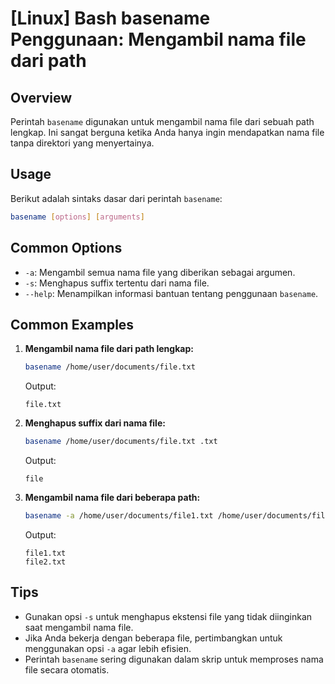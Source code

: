 # [Linux] Bash basename Penggunaan: Mengambil nama file dari path

## Overview
Perintah `basename` digunakan untuk mengambil nama file dari sebuah path lengkap. Ini sangat berguna ketika Anda hanya ingin mendapatkan nama file tanpa direktori yang menyertainya.

## Usage
Berikut adalah sintaks dasar dari perintah `basename`:

```bash
basename [options] [arguments]
```

## Common Options
- `-a`: Mengambil semua nama file yang diberikan sebagai argumen.
- `-s`: Menghapus suffix tertentu dari nama file.
- `--help`: Menampilkan informasi bantuan tentang penggunaan `basename`.

## Common Examples

1. **Mengambil nama file dari path lengkap:**
   ```bash
   basename /home/user/documents/file.txt
   ```
   Output:
   ```
   file.txt
   ```

2. **Menghapus suffix dari nama file:**
   ```bash
   basename /home/user/documents/file.txt .txt
   ```
   Output:
   ```
   file
   ```

3. **Mengambil nama file dari beberapa path:**
   ```bash
   basename -a /home/user/documents/file1.txt /home/user/documents/file2.txt
   ```
   Output:
   ```
   file1.txt
   file2.txt
   ```

## Tips
- Gunakan opsi `-s` untuk menghapus ekstensi file yang tidak diinginkan saat mengambil nama file.
- Jika Anda bekerja dengan beberapa file, pertimbangkan untuk menggunakan opsi `-a` agar lebih efisien.
- Perintah `basename` sering digunakan dalam skrip untuk memproses nama file secara otomatis.